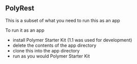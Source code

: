 ## PolyRest

This is a subset of what you need to run this as an app

To run it as an app

* install Polymer Starter Kit (1.1 was used for development)
* delete the contents of the app directory
* clone this into the app directory
* run as you would Polymer Starter Kit

